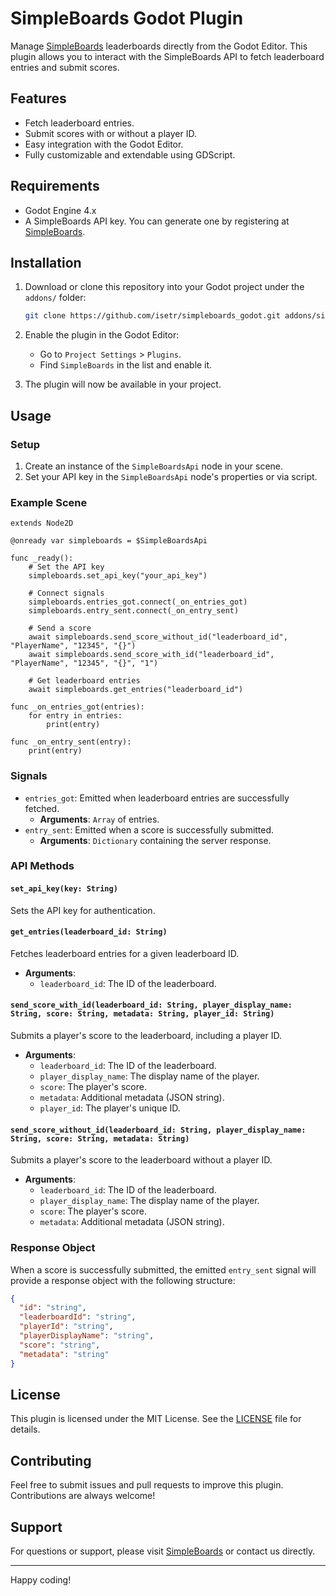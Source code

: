 # SimpleBoards Godot Plugin

Manage [SimpleBoards](https://simpleboards.dev) leaderboards directly from the Godot Editor. This plugin allows you to interact with the SimpleBoards API to fetch leaderboard entries and submit scores.

## Features

- Fetch leaderboard entries.
- Submit scores with or without a player ID.
- Easy integration with the Godot Editor.
- Fully customizable and extendable using GDScript.

## Requirements

- Godot Engine 4.x
- A SimpleBoards API key. You can generate one by registering at [SimpleBoards](https://simpleboards.dev).

## Installation

1. Download or clone this repository into your Godot project under the `addons/` folder:
   ```sh
   git clone https://github.com/isetr/simpleboards_godot.git addons/simpleboards_plugin
   ```

2. Enable the plugin in the Godot Editor:
   - Go to `Project Settings` > `Plugins`.
   - Find `SimpleBoards` in the list and enable it.

3. The plugin will now be available in your project.

## Usage

### Setup

1. Create an instance of the `SimpleBoardsApi` node in your scene.
2. Set your API key in the `SimpleBoardsApi` node's properties or via script.

### Example Scene

```gdscript
extends Node2D

@onready var simpleboards = $SimpleBoardsApi

func _ready():
    # Set the API key
    simpleboards.set_api_key("your_api_key")
    
    # Connect signals
    simpleboards.entries_got.connect(_on_entries_got)
    simpleboards.entry_sent.connect(_on_entry_sent)
    
    # Send a score
    await simpleboards.send_score_without_id("leaderboard_id", "PlayerName", "12345", "{}")
    await simpleboards.send_score_with_id("leaderboard_id", "PlayerName", "12345", "{}", "1")
    
    # Get leaderboard entries
    await simpleboards.get_entries("leaderboard_id")

func _on_entries_got(entries):
    for entry in entries:
        print(entry)

func _on_entry_sent(entry):
    print(entry)
```

### Signals

- `entries_got`: Emitted when leaderboard entries are successfully fetched.
  - **Arguments**: `Array` of entries.
- `entry_sent`: Emitted when a score is successfully submitted.
  - **Arguments**: `Dictionary` containing the server response.

### API Methods

#### `set_api_key(key: String)`
Sets the API key for authentication.

#### `get_entries(leaderboard_id: String)`
Fetches leaderboard entries for a given leaderboard ID.
- **Arguments**:
  - `leaderboard_id`: The ID of the leaderboard.

#### `send_score_with_id(leaderboard_id: String, player_display_name: String, score: String, metadata: String, player_id: String)`
Submits a player's score to the leaderboard, including a player ID.
- **Arguments**:
  - `leaderboard_id`: The ID of the leaderboard.
  - `player_display_name`: The display name of the player.
  - `score`: The player's score.
  - `metadata`: Additional metadata (JSON string).
  - `player_id`: The player's unique ID.

#### `send_score_without_id(leaderboard_id: String, player_display_name: String, score: String, metadata: String)`
Submits a player's score to the leaderboard without a player ID.
- **Arguments**:
  - `leaderboard_id`: The ID of the leaderboard.
  - `player_display_name`: The display name of the player.
  - `score`: The player's score.
  - `metadata`: Additional metadata (JSON string).

### Response Object

When a score is successfully submitted, the emitted `entry_sent` signal will provide a response object with the following structure:

```json
{
  "id": "string",
  "leaderboardId": "string",
  "playerId": "string",
  "playerDisplayName": "string",
  "score": "string",
  "metadata": "string"
}
```

## License

This plugin is licensed under the MIT License. See the [LICENSE](LICENSE) file for details.

## Contributing

Feel free to submit issues and pull requests to improve this plugin. Contributions are always welcome!

## Support

For questions or support, please visit [SimpleBoards](https://simpleboards.dev) or contact us directly.

---

Happy coding!
